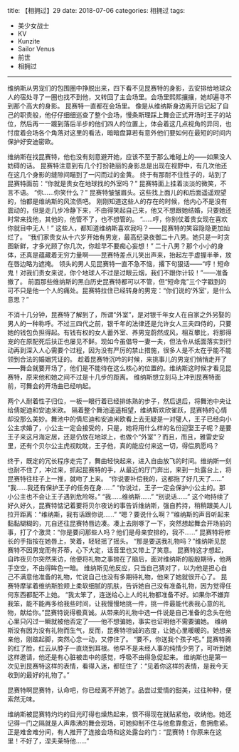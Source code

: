 title: 【相拥过】29
date: 2018-07-06
categories: 相拥过
tags:
- 美少女战士
- KV
- Kunzite
- Sailor Venus
- 前世
- 相拥过
---

维纳斯从男宠们的包围圈中挣脱出来，四下看不见昆赛特的身影，去安排给地球众人的宿处寻了一圈也找不到他，又转回了主会场里。会场里熙熙攘攘，她却遍寻不到那个高大的身影。<!--more-->
昆赛特一直都在会场里。
像是从维纳斯身边离开后记起了自己的职责般，他仔仔细细巡查了整个会场，慢条斯理踩上舞会正式开场时王子的站位，然后再一一踱到落后半步的他们四人的位置上，体会着这几点视角的异同，也忖度着会场各个角落对这里的看法，暗暗盘算若有意外他们要如何在最短的时间内保护好安迪密欧。

维纳斯在找昆赛特，他也没有刻意避开她，应该不至于那么难碰上的——如果没人妨碍的话。
昆赛特注意到有几个打扮艳丽的身影总是出现在视野中，有几次他还在这几个身影的缝隙间瞄到了一闪而过的金黄。
终于有那耐不住性子的，站到了昆赛特面前：“你就是贵女在地球找的外室吗？”
昆赛特面上挂着淡淡的微笑，不言不语。
“你……你笑什么？”
昆赛特皱皱眉头。这些找上面儿的和后面遥遥观望的，怕都是维纳斯的风流债吧。
刚刚知道这些人的存在的时候，他内心不是没有震动的，但是走几步冷静下来，不由得笑起自己来，他又不想跟她结婚，只要她还时常来找他，其他的，他管不了，也不想管的。
“……哼，你别仗着贵女现在喜欢你就目中无人！”
这些人，都知道维纳斯喜欢我吗？——昆赛特的笑容隐隐更加灿烂了。
“我们家贵女从十六岁开始有男宠，最高纪录夜御二十八男。她只是一时贪图新鲜，才多光顾了你几次，你趁早不要痴心妄想！”
二十八男？那个小小的身体，还真是蕴藏着无穷力量啊——昆赛特差点儿笑出声来，抬起左手虚握半拳，放在唇边略为遮掩。
领头的男人见昆赛特一直不急不恼，撂下句狠话——“哼！短命鬼！对我们贵女来说，你个地球人不过是过眼云烟，我们不跟你计较！”——准备撤了。
前面那些维纳斯的黑白历史昆赛特都可以不管，但“短命鬼”三个字戳到的可不只是他一个人的痛处。昆赛特拉住已经转身的男宠：“你们说的‘外室’，是什么意思？”

不消十几分钟，昆赛特了解到了，所谓“外室”，是对银千年女人在自家之外另娶的男人的一种称呼。不过三四代之前，银千年的法律还是允许女人三夫四侍的，只要她的钱包负担得起。有钱有权的女人蓄外室、养男宠蔚然成风，相互攀比，将那得宠的在原配死后扶正也屡见不鲜。现如今虽倡导一妻一夫，但法令从纸面落实到行动再到深入人心需要个过程，因为没有严厉的禁止措施，很多人是不太在乎能不能领到合法的婚姻凭证的。
趁着昆赛特沉吟的时候，来挑事儿的男宠们悄悄走开了——舞会就要开场了，他们是不能待在这么核心的位置的。维纳斯这时候才看见昆赛特，原来他和她之间不过是十几步的距离。
维纳斯想立刻马上冲到昆赛特面前，可舞会的开场曲已经响起。

两个人耐着性子归位，一板一眼行着已经排练熟的步子，然后退后，将舞池中央让给倩妮迪和安迪米欧。
隔着整个舞池遥遥相望，维纳斯欢欣雀跃，昆赛特的心情却没那么美妙。舞池中的倩尼迪和安迪米欧看上去无疑是一对璧人，王子已经向小公主求婚了，小公主一定会接受的，只是，她将用什么样的名份迎娶王子呢？是要王子来这月海定居，还是仍放在地球上，也做个“外室”？而且，而且，雅雷史安里，还有个贝尔公主虎视眈眈，王子他，真的能应付来这一切，得偿夙愿吗？

终于，既定的冗长程序走完了，舞曲轻快起来，进入自由放飞的时间。维纳斯一刻也耐不住了，冲过来，抓起昆赛特的手，从最近的厅门奔出，来到一处露台上，将昆赛特往柱子上一推，就吻了上来。
“你说要补偿我的，这都拖了好几天了……”
“我……我还有保护王子的任务在身……”
“你说过，王子一定会保护小公主的。那小公主也不会让王子遇到危险呀。”
“我……维纳斯……”
“别说话……”
这个吻持续了好久好久，昆赛特惦记着要将贝尔夜访的事告诉维纳斯，强自矜持，稍稍跟美人儿拉开距离：“维纳斯，我有话跟你说……”
“嗯？要说什么啊？”维纳斯的声音听起来黏黏糊糊的，兀自还往昆赛特唇边凑。凑上去刚啄了一下，突然想起舞会开场前的事，打了个激灵：“你是要问那些人吗？他们是母亲安排的，我不……”
昆赛特将修长的手指按在她唇上，笑着，轻轻摇了摇头。
“那是要送我礼物吗？”维纳斯见昆赛特不因男宠而有芥蒂，心下大定，话音里也又带上了笑意。
昆赛特这才想起，自昨夜贝尔突然来访，他便将礼物之事抛在了脑后，面对维纳斯的殷殷期待，他两手空空，不由得眸色一暗。
维纳斯见他反应，只当自己猜对了，以为他是担心自己不满意他准备的礼物，忙说自己也没有多期待礼物，他来了她就很开心了。
昆赛特摩挲着维纳斯脸颊上柔软细腻的肌肤，告诉她自己没有准备礼物，因为觉得任何东西都配不上她。
“我太笨了，连送给心上人的礼物都准备不好。如果你不嫌弃我笨，能不能再多给我些时间，让我慢慢地挑一件，挑一件最能代表我心意的礼物，献给你。”昆赛特说得极真诚。从带来的礼物中选一件说是自己准备的念头在他心里只闪过一瞬就被他否定了——他不想骗她，事实也证明他不需要骗她。
维纳斯没有因为没有礼物而生气，反而，昆赛特坦诚的态度，让她心里暖暖的。她想亲亲他，刚踮起脚，突然心念一动，又停住了。
“要不，你送我个孩子吧。”
昆赛特腾的红了脸，红云从脖子一直烧到耳根。他早不是未经人事的纯情少男了，可听到她这样邀请，他还是有心脏被击中的感觉，呼吸不由得急促起来。
维纳斯也是第一次见到昆赛特这样的表情，看得入迷，都怔住了：“见着你这样的表情，是我今天收到的最好的礼物了。”

昆赛特啊昆赛特，认命吧，你已经离不开她了。品尝过爱情的甜美，过往种种，便索然无味。

维纳斯被昆赛特灼灼的目光盯得也燥热起来，恨不得现在就贴紧他，收纳他。她还记得一门之隔就是人声鼎沸的舞会现场，可她抑制不住与他愈靠愈近，愈拥愈紧。
正是难舍难分间，有人推开了连接会场和这处露台的门：“昆赛特！你原来在这里！不好了，涅夫莱特他……”